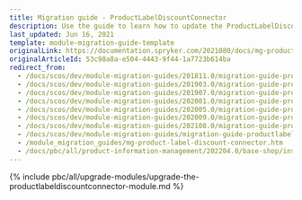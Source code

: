 ```yaml
---
title: Migration guide - ProductLabelDiscountConnector
description: Use the guide to learn how to update the ProductLabelDiscountConnector module.
last_updated: Jun 16, 2021
template: module-migration-guide-template
originalLink: https://documentation.spryker.com/2021080/docs/mg-product-label-discount-connector
originalArticleId: 53c98a8a-e504-4443-9f44-1a7723b614ba
redirect_from:
  - /docs/scos/dev/module-migration-guides/201811.0/migration-guide-productlabeldiscountconnector.html
  - /docs/scos/dev/module-migration-guides/201903.0/migration-guide-productlabeldiscountconnector.html
  - /docs/scos/dev/module-migration-guides/201907.0/migration-guide-productlabeldiscountconnector.html
  - /docs/scos/dev/module-migration-guides/202001.0/migration-guide-productlabeldiscountconnector.html
  - /docs/scos/dev/module-migration-guides/202005.0/migration-guide-productlabeldiscountconnector.html
  - /docs/scos/dev/module-migration-guides/202009.0/migration-guide-productlabeldiscountconnector.html
  - /docs/scos/dev/module-migration-guides/202108.0/migration-guide-productlabeldiscountconnector.html
  - /docs/scos/dev/module-migration-guides/migration-guide-productlabeldiscountconnector.html
  - /module_migration_guides/mg-product-label-discount-connector.htm
  - /docs/pbc/all/product-information-management/202204.0/base-shop/install-and-upgrade/upgrade-modules/upgrade-the-productlabeldiscountconnector-module.html
---
```


{% include pbc/all/upgrade-modules/upgrade-the-productlabeldiscountconnector-module.md %} <!-- To edit, see /_includes/pbc/all/upgrade-modules/upgrade-the-productlabeldiscountconnector-module.md -->
